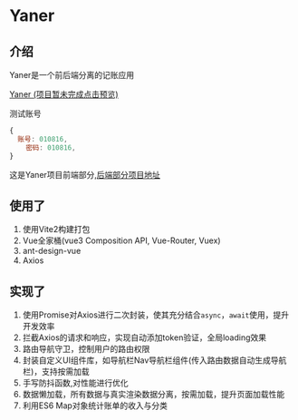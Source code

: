 # Yaner

## 介绍

Yaner是一个前后端分离的记账应用

[Yaner (项目暂未完成点击预览)](https://yaner-zh.vercel.app/)

测试账号

```javascript
{
  账号: 010816,
	密码: 010816,
}
```

这是Yaner项目前端部分,[后端部分项目地址](https://github.com/zhu-hong/yaner-api)

## 使用了

1. 使用Vite2构建打包
2. Vue全家桶(vue3 Composition API, Vue-Router, Vuex)
3. ant-design-vue
4. Axios

## 实现了

1. 使用Promise对Axios进行二次封装，使其充分结合`async`，`await`使用，提升开发效率
2. 拦截Axios的请求和响应，实现自动添加token验证，全局loading效果
3. 路由导航守卫，控制用户的路由权限
4. 封装自定义UI组件库，如导航栏Nav导航栏组件(传入路由数据自动生成导航栏)，支持按需加载
5. 手写防抖函数,对性能进行优化
6. 数据懒加载，所有数据与真实渲染数据分离，按需加载，提升页面加载性能
7. 利用ES6 Map对象统计账单的收入与分类